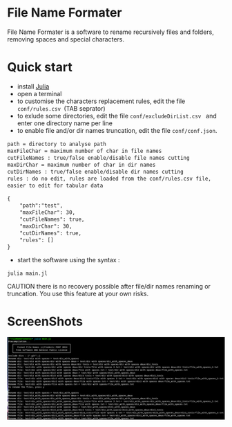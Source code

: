 

#  File Name Formater
File Name Formater is a software to rename recursively files and folders, removing spaces and special characters.


# Quick start
- install [Julia](https://julialang.org/downloads/)
- open a terminal
- to customise the characters replacement rules, edit the file ```conf/rules.csv ```(TAB seprator)
- to exlude some directories, edit the file ```conf/excludeDirList.csv ``` and enter one directory name per line
- to enable file and/or dir names truncation, edit the file ```conf/conf.json```.




```
path = directory to analyse path
maxFileChar = maximum number of char in file names
cutFileNames : true/false enable/disable file names cutting
maxDirChar = maximum number of char in dir names
cutDirNames : true/false enable/disable dir names cutting
rules : do no edit, rules are loaded from the conf/rules.csv file, easier to edit for tabular data
```

```
{
    "path":"test",
    "maxFileChar": 30,
    "cutFileNames": true,
    "maxDirChar": 30,
    "cutDirNames": true,
    "rules": []
}

```

- start the software using the syntax :

```
julia main.jl 
```
CAUTION there is no recovery possible after file/dir names renaming or truncation.
You use this feature at your own risks.

# ScreenShots
![CLI](src/images/screenshot.png)
